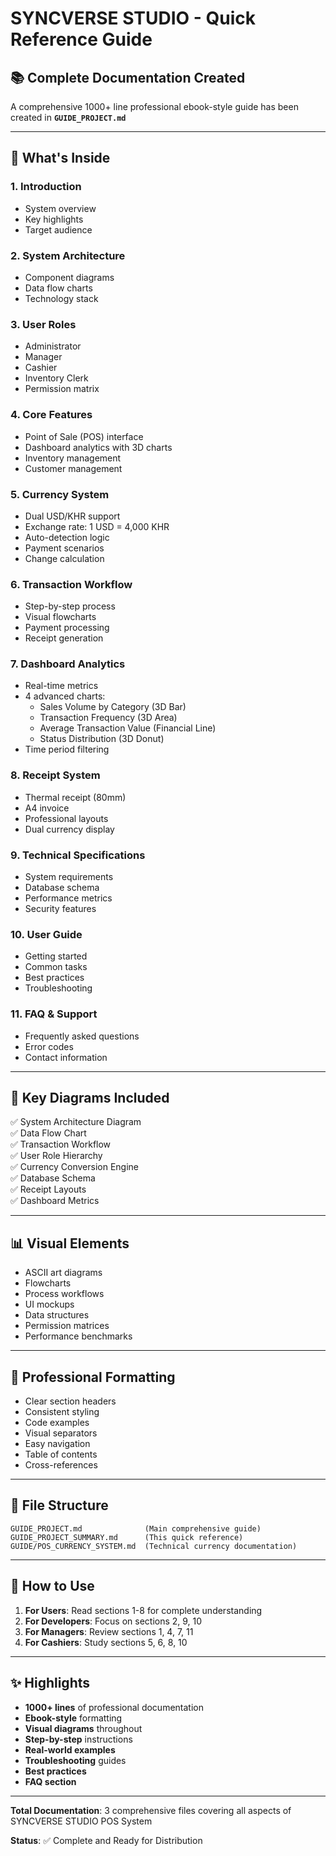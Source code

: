 # SYNCVERSE STUDIO - Quick Reference Guide

## 📚 Complete Documentation Created

A comprehensive 1000+ line professional ebook-style guide has been created in **`GUIDE_PROJECT.md`**

---

## 📖 What's Inside

### 1. **Introduction**
- System overview
- Key highlights
- Target audience

### 2. **System Architecture**
- Component diagrams
- Data flow charts
- Technology stack

### 3. **User Roles**
- Administrator
- Manager
- Cashier
- Inventory Clerk
- Permission matrix

### 4. **Core Features**
- Point of Sale (POS) interface
- Dashboard analytics with 3D charts
- Inventory management
- Customer management

### 5. **Currency System**
- Dual USD/KHR support
- Exchange rate: 1 USD = 4,000 KHR
- Auto-detection logic
- Payment scenarios
- Change calculation

### 6. **Transaction Workflow**
- Step-by-step process
- Visual flowcharts
- Payment processing
- Receipt generation

### 7. **Dashboard Analytics**
- Real-time metrics
- 4 advanced charts:
  - Sales Volume by Category (3D Bar)
  - Transaction Frequency (3D Area)
  - Average Transaction Value (Financial Line)
  - Status Distribution (3D Donut)
- Time period filtering

### 8. **Receipt System**
- Thermal receipt (80mm)
- A4 invoice
- Professional layouts
- Dual currency display

### 9. **Technical Specifications**
- System requirements
- Database schema
- Performance metrics
- Security features

### 10. **User Guide**
- Getting started
- Common tasks
- Best practices
- Troubleshooting

### 11. **FAQ & Support**
- Frequently asked questions
- Error codes
- Contact information

---

## 🎯 Key Diagrams Included

✅ System Architecture Diagram  
✅ Data Flow Chart  
✅ Transaction Workflow  
✅ User Role Hierarchy  
✅ Currency Conversion Engine  
✅ Database Schema  
✅ Receipt Layouts  
✅ Dashboard Metrics  

---

## 📊 Visual Elements

- ASCII art diagrams
- Flowcharts
- Process workflows
- UI mockups
- Data structures
- Permission matrices
- Performance benchmarks

---

## 🎨 Professional Formatting

- Clear section headers
- Consistent styling
- Code examples
- Visual separators
- Easy navigation
- Table of contents
- Cross-references

---

## 📁 File Structure

```
GUIDE_PROJECT.md              (Main comprehensive guide)
GUIDE_PROJECT_SUMMARY.md      (This quick reference)
GUIDE/POS_CURRENCY_SYSTEM.md  (Technical currency documentation)
```

---

## 🚀 How to Use

1. **For Users**: Read sections 1-8 for complete understanding
2. **For Developers**: Focus on sections 2, 9, 10
3. **For Managers**: Review sections 1, 4, 7, 11
4. **For Cashiers**: Study sections 5, 6, 8, 10

---

## ✨ Highlights

- **1000+ lines** of professional documentation
- **Ebook-style** formatting
- **Visual diagrams** throughout
- **Step-by-step** instructions
- **Real-world examples**
- **Troubleshooting** guides
- **Best practices**
- **FAQ section**

---

**Total Documentation**: 3 comprehensive files covering all aspects of SYNCVERSE STUDIO POS System

**Status**: ✅ Complete and Ready for Distribution
